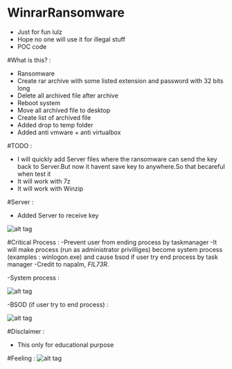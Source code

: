 # WinrarRansomware

- Just for fun lulz
- Hope no one will use it for illegal stuff
- POC code


#What is this? :
- Ransomware
- Create rar archive with some listed extension and password with 32 bits long
- Delete all archived file after archive
- Reboot system
- Move all archived file to desktop
- Create list of archived file
- Added drop to temp folder
- Added anti vmware + anti virtualbox

#TODO : 
- I will quickly add Server files where the ransomware can send the key back to Server.But now it havent save key to anywhere.So that becareful when test it
- It will work with 7z
- It will work with Winzip

#Server :
- Added Server to receive key

![alt tag](https://github.com/kuqadk3/Winrarer-Ransomware/blob/master/img/server.gif)

#Critical Process :
-Prevent user from ending process by taskmanager
-It will make process (run as administrator privilliges) become system process (examples : winlogon.exe) and cause bsod if user try end process by task manager
-Credit to napalm, _FIL73R_.

-System process : 

![alt tag](https://github.com/kuqadk3/WinrarRansomware/blob/master/img/systemprocess.PNG)

-BSOD (if user try to end process) :

![alt tag](https://github.com/kuqadk3/WinrarRansomware/blob/master/img/bosd.PNG)

#Disclaimer :
- This only for educational purpose

#Feeling : 
![alt tag](https://github.com/kuqadk3/WinrarRansomware/blob/master/img/bloody_work.gif)

